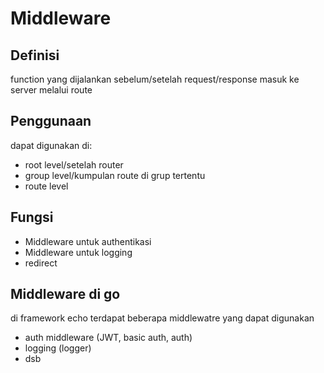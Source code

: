 # Middleware
## Definisi
function yang dijalankan sebelum/setelah request/response masuk ke server melalui route

## Penggunaan
dapat digunakan di:
- root level/setelah router
- group level/kumpulan route di grup tertentu
- route level

## Fungsi
- Middleware untuk authentikasi
- Middleware untuk logging
- redirect

## Middleware di go
di framework echo terdapat beberapa middlewatre yang dapat digunakan
- auth middleware (JWT, basic auth, auth)
- logging (logger)
- dsb